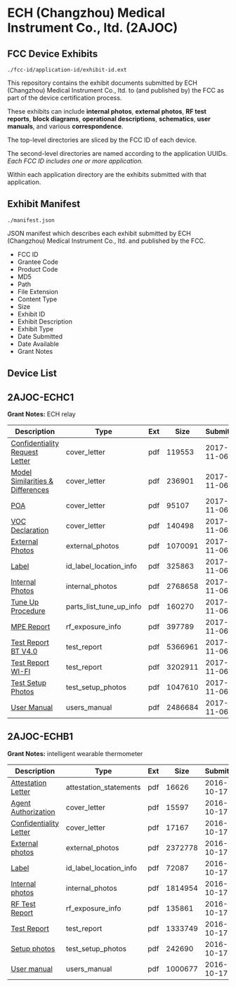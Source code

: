 # ECH (Changzhou) Medical Instrument Co., ltd. (2AJOC)
## FCC Device Exhibits

```
./fcc-id/application-id/exhibit-id.ext
```

This repository contains the exhibit documents submitted by ECH (Changzhou) Medical Instrument Co., ltd. to (and published by) the FCC as part of the device certification process.

These exhibits can include **internal photos**, **external photos**, **RF test reports**, **block diagrams**, **operational descriptions**, **schematics**, **user manuals**, and various **correspondence**.

The top-level directories are sliced by the FCC ID of each device.

The second-level directories are named according to the application UUIDs. *Each FCC ID includes one or more application.*

Within each application directory are the exhibits submitted with that application. 

## Exhibit Manifest

```
./manifest.json
```

JSON manifest which describes each exhibit submitted by ECH (Changzhou) Medical Instrument Co., ltd. and published by the FCC.

- FCC ID
- Grantee Code
- Product Code
- MD5
- Path
- File Extension
- Content Type
- Size
- Exhibit ID
- Exhibit Description
- Exhibit Type
- Date Submitted
- Date Available
- Grant Notes

## Device List
## 2AJOC-ECHC1
**Grant Notes:** ECH relay

| Description | Type | Ext | Size | Submitted | Available |
| ----------- | ---- | --- | ---- | --------- | --------- |
| [Confidentiality Request Letter](2AJOC-ECHC1/e34044b4fc90b2f4b7aabe36fba8e86d/3629716.pdf) | cover_letter | pdf | 119553 | 2017-11-06 | 2017-11-06 |
| [Model Similarities & Differences](2AJOC-ECHC1/e34044b4fc90b2f4b7aabe36fba8e86d/3629723.pdf) | cover_letter | pdf | 236901 | 2017-11-06 | 2017-11-06 |
| [POA](2AJOC-ECHC1/e34044b4fc90b2f4b7aabe36fba8e86d/3629724.pdf) | cover_letter | pdf | 95107 | 2017-11-06 | 2017-11-06 |
| [VOC Declaration](2AJOC-ECHC1/e34044b4fc90b2f4b7aabe36fba8e86d/3629748.pdf) | cover_letter | pdf | 140498 | 2017-11-06 | 2017-11-06 |
| [External Photos](2AJOC-ECHC1/e34044b4fc90b2f4b7aabe36fba8e86d/3629720.pdf) | external_photos | pdf | 1070091 | 2017-11-06 | 2017-11-06 |
| [Label](2AJOC-ECHC1/e34044b4fc90b2f4b7aabe36fba8e86d/3629722.pdf) | id_label_location_info | pdf | 325863 | 2017-11-06 | 2017-11-06 |
| [Internal Photos](2AJOC-ECHC1/e34044b4fc90b2f4b7aabe36fba8e86d/3629721.pdf) | internal_photos | pdf | 2768658 | 2017-11-06 | 2017-11-06 |
| [Tune Up Procedure](2AJOC-ECHC1/e34044b4fc90b2f4b7aabe36fba8e86d/3629746.pdf) | parts_list_tune_up_info | pdf | 160270 | 2017-11-06 | 2017-11-06 |
| [MPE Report](2AJOC-ECHC1/e34044b4fc90b2f4b7aabe36fba8e86d/3629719.pdf) | rf_exposure_info | pdf | 397789 | 2017-11-06 | 2017-11-06 |
| [Test Report BT V4.0](2AJOC-ECHC1/e34044b4fc90b2f4b7aabe36fba8e86d/3629717.pdf) | test_report | pdf | 5366961 | 2017-11-06 | 2017-11-06 |
| [Test Report WI-FI](2AJOC-ECHC1/e34044b4fc90b2f4b7aabe36fba8e86d/3629718.pdf) | test_report | pdf | 3202911 | 2017-11-06 | 2017-11-06 |
| [Test Setup Photos](2AJOC-ECHC1/e34044b4fc90b2f4b7aabe36fba8e86d/3629745.pdf) | test_setup_photos | pdf | 1047610 | 2017-11-06 | 2017-11-06 |
| [User Manual](2AJOC-ECHC1/e34044b4fc90b2f4b7aabe36fba8e86d/3629747.pdf) | users_manual | pdf | 2486684 | 2017-11-06 | 2017-11-06 |
## 2AJOC-ECHB1
**Grant Notes:** intelligent wearable thermometer

| Description | Type | Ext | Size | Submitted | Available |
| ----------- | ---- | --- | ---- | --------- | --------- |
| [Attestation Letter](2AJOC-ECHB1/33da56b210a3e591fdd21f7febe82d72/3165133.pdf) | attestation_statements | pdf | 16626 | 2016-10-17 | 2016-10-17 |
| [Agent Authorization](2AJOC-ECHB1/33da56b210a3e591fdd21f7febe82d72/3165130.pdf) | cover_letter | pdf | 15597 | 2016-10-17 | 2016-10-17 |
| [Confidentiality Letter](2AJOC-ECHB1/33da56b210a3e591fdd21f7febe82d72/3165131.pdf) | cover_letter | pdf | 17167 | 2016-10-17 | 2016-10-17 |
| [External photos](2AJOC-ECHB1/33da56b210a3e591fdd21f7febe82d72/3165135.pdf) | external_photos | pdf | 2372778 | 2016-10-17 | 2016-10-17 |
| [Label](2AJOC-ECHB1/33da56b210a3e591fdd21f7febe82d72/3165137.pdf) | id_label_location_info | pdf | 72087 | 2016-10-17 | 2016-10-17 |
| [Internal photos](2AJOC-ECHB1/33da56b210a3e591fdd21f7febe82d72/3165136.pdf) | internal_photos | pdf | 1814954 | 2016-10-17 | 2016-10-17 |
| [RF Test Report](2AJOC-ECHB1/33da56b210a3e591fdd21f7febe82d72/3165138.pdf) | rf_exposure_info | pdf | 135861 | 2016-10-17 | 2016-10-17 |
| [Test Report](2AJOC-ECHB1/33da56b210a3e591fdd21f7febe82d72/3165141.pdf) | test_report | pdf | 1333749 | 2016-10-17 | 2016-10-17 |
| [Setup photos](2AJOC-ECHB1/33da56b210a3e591fdd21f7febe82d72/3165140.pdf) | test_setup_photos | pdf | 242690 | 2016-10-17 | 2016-10-17 |
| [User manual](2AJOC-ECHB1/33da56b210a3e591fdd21f7febe82d72/3165142.pdf) | users_manual | pdf | 1000677 | 2016-10-17 | 2016-10-17 |
